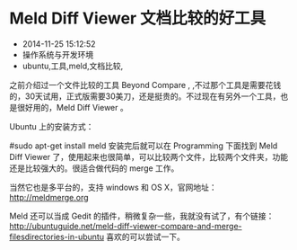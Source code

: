 # Meld Diff Viewer 文档比较的好工具
- 2014-11-25 15:12:52
- 操作系统与开发环境
- ubuntu,工具,meld,文档比较,

<!--markdown-->之前介绍过一个文件比较的工具 Beyond Compare , <http://www.binkery.com/archives/244.html> ,不过那个工具是需要花钱的，30天试用，正式版需要30美刀，还是挺贵的。不过现在有另外一个工具，也是很好用的，Meld Diff Viewer 。


<!--more-->


Ubuntu 上的安装方式：

#sudo apt-get install meld
安装完后就可以在 Programming 下面找到 Meld Diff Viewer 了，使用起来也很简单，可以比较两个文件，比较两个文件夹，功能还是比较强大的。很适合做代码的 merge 工作。

当然它也是多平台的，支持 windows 和 OS X，官网地址：http://meldmerge.org

Meld 还可以当成 Gedit 的插件，稍微复杂一些，我就没有试了，有个链接：http://ubuntuguide.net/meld-diff-viewer-compare-and-merge-filesdirectories-in-ubuntu 喜欢的可以尝试一下。